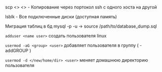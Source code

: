 scp <> <> - Копирование через портокол ssh с одного хоста на другой

lsblk - Все подключенные диски (доступная память)

Миграция таблиц в бд
mysql -p -u <user> <database> -> source /path/to/database_dump.sql

`adduser <name user>` создать пользователя linux

`usermod -aG <group> <user>` добавляет пользователя в группу ( -addGROUP )

`usermod -d </new/home/dir> <user>` меняет домашнюю директорию пользователя
